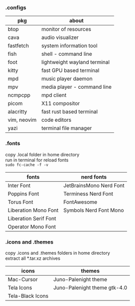 ### .configs

| pkg         |              about                |
| ------------ | --------------------------- |
| btop        | monitor of resources         |
| cava        | audio visualizer             |
| fastfetch   | system information tool      |
| fish        | shell - command line         |
| foot        | lightweight wayland terminal |
| kitty       | fast GPU based terminal      |
| mpd         | music player daemon          |
| mpv         | media player - command line  |
| ncmpcpp     | mpd client                   |
| picom       | X11 compositor               |
| alacritty   | fast rust based terminal     |
| vim, neovim | code editors                 |
| yazi        | terminal file manager        |


### .fonts

copy .local folder in home directory  
run in terminal for reload fonts  
`
sudo fc-cache -f -v
`

| fonts                 | nerd fonts              |
| ----------------------- | -------------------- |
| Inter Font            | JetBrainsMono Nerd Font |
| Poppins Font          | Terminess Nerd Font     |
| Torus Font            | FontAwesome             |
| Liberation Mono Font  | Symbols Nerd Font Mono  |
| Liberation Serif Font |                         |
| Operator Mono Font    |                         |



### .icons and .themes

copy .icons and .themes folders in home directory  
extract all *.tar.xz archives

| icons                | themes                            |
| ---------------------- | ------------------------------- |
| Mac-Cursor           | Juno-Palenight theme              |
| Tela Icons           | Juno-Palenight theme gtk-4.0      |
| Tela-Black Icons     |                                   |
